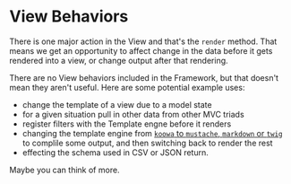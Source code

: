 
# View Behaviors

There is one major action in the View and that's the `render` method. That means we get an opportunity to affect change in the data before it gets rendered into a view, or change output after that rendering.

There are no View behaviors included in the Framework, but that doesn't mean they aren't useful. Here are some potential example uses:

+ change the template of a view due to a model state
+ for a given situation pull in other data from other MVC triads
+ register filters with the Template engne before it renders
+ changing the template engine from [`koowa` to `mustache`, `markdown` or `twig`](https://github.com/nooku/nooku-framework/tree/master/code/libraries/koowa/libraries/template/engine) to complile some output, and then switching back to render the rest
+ effecting the schema used in CSV or JSON return.

Maybe you can think of more. 

